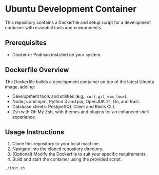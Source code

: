 # Ubuntu Development Container

This repository contains a Dockerfile and setup script for a development container with essential tools and environments.

## Prerequisites

- Docker or Podman installed on your system.

## Dockerfile Overview

The Dockerfile builds a development container on top of the latest Ubuntu image, adding:
- Development tools and utilities (e.g., `curl`, `git`, `vim`, `tmux`).
- Node.js and npm, Python 3 and pip, OpenJDK 21, Go, and Rust.
- Database clients: PostgreSQL Client and Redis CLI.
- Zsh with Oh My Zsh, with themes and plugins for an enhanced shell experience.

## Usage Instructions

1. Clone this repository to your local machine.
2. Navigate into the cloned repository directory.
3. (Optional) Modify the Dockerfile to suit your specific requirements.
4. Build and start the container using the provided script.
   
```bash
./init.sh
```
